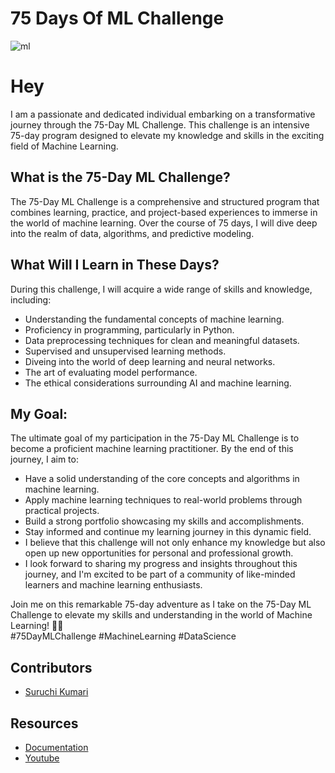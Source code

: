 # 75 Days Of ML Challenge
![ml](https://github.com/yadhuwanshirahulr/75-Days-of-ML-Challenge/assets/81252848/04e91b29-17b3-45cd-b8eb-d8f2d8d19979)

# Hey
I am a passionate and dedicated individual embarking on a transformative journey through the 75-Day ML Challenge. This challenge is an intensive 75-day program designed to elevate my knowledge and skills in the exciting field of Machine Learning.

## What is the 75-Day ML Challenge?
The 75-Day ML Challenge is a comprehensive and structured program that combines learning, practice, and project-based experiences to immerse  in the world of machine learning. Over the course of 75 days, I will dive deep into the realm of data, algorithms, and predictive modeling.

## What Will I Learn in These Days?
During this challenge, I will acquire a wide range of skills and knowledge, including: <br>

- Understanding the fundamental concepts of machine learning.<br>
- Proficiency in programming, particularly in Python.<br>
- Data preprocessing techniques for clean and meaningful datasets.<br>
- Supervised and unsupervised learning methods.<br>
- Diveing into the world of deep learning and neural networks.<br>
- The art of evaluating model performance.<br>
- The ethical considerations surrounding AI and machine learning.<br>

## My Goal:
The ultimate goal of my participation in the 75-Day ML Challenge is to become a proficient machine learning practitioner. By the end of this journey, I aim to:<br>

- Have a solid understanding of the core concepts and algorithms in machine learning.<br>
- Apply machine learning techniques to real-world problems through practical projects.<br>
- Build a strong portfolio showcasing my skills and accomplishments.<br>
- Stay informed and continue my learning journey in this dynamic field. <br>
- I believe that this challenge will not only enhance my knowledge but also open up new opportunities for personal and professional growth.
- I look forward to sharing my progress and insights throughout this journey, and I'm excited to be part of a community of like-minded learners and machine learning enthusiasts.<br>

Join me on this remarkable 75-day adventure as I take on the 75-Day ML Challenge to elevate my skills and understanding in the world of Machine Learning! 🚀🤖 <br>
#75DayMLChallenge #MachineLearning #DataScience

## Contributors


- [Suruchi Kumari](https://github.com/suruchi574)


## Resources

- [Documentation](https://www.javatpoint.com/machine-learning)
- [Youtube](https://www.youtube.com/playlist?list=PLeo1K3hjS3uvCeTYTeyfe0-rN5r8zn9rw)

